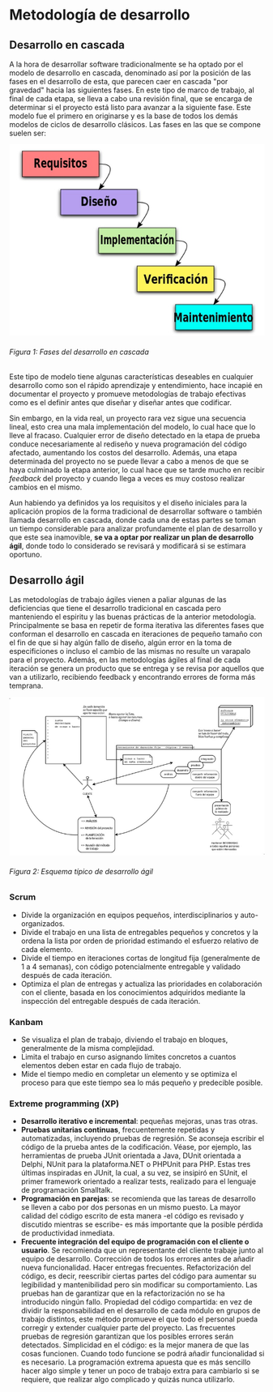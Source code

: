# Metodología de desarrollo

## Desarrollo en cascada

A la hora de desarrollar software tradicionalmente se ha optado por el modelo de desarrollo en cascada, denominado así por la posición de las fases en el desarrollo de esta, que parecen caer en cascada "por gravedad" hacia las siguientes fases. En este tipo de marco de trabajo, al final de cada etapa, se lleva a cabo una revisión final, que se encarga de determinar si el proyecto está listo para avanzar a la siguiente fase. Este modelo fue el primero en originarse y es la base de todos los demás modelos de ciclos de desarrollo clásicos. Las fases en las que se compone suelen ser:

![Figura 1](./imagenes/desarrollo_cascada_fases.jpg)
###### *Figura 1: Fases del desarrollo en cascada*

Este tipo de modelo tiene algunas características deseables en cualquier desarrollo como son el rápido aprendizaje y entendimiento, hace incapié en documentar el proyecto y promueve metodologías de trabajo efectivas como es el definir antes que diseñar y diseñar antes que codificar.

Sin embargo, en la vida real, un proyecto rara vez sigue una secuencia lineal, esto crea una mala implementación del modelo, lo cual hace que lo lleve al fracaso. Cualquier error de diseño detectado en la etapa de prueba conduce necesariamente al rediseño y nueva programación del código afectado, aumentando los costos del desarrollo. Además, una etapa determinada del proyecto no se puede llevar a cabo a menos de que se haya culminado la etapa anterior, lo cual hace que se tarde mucho en recibir *feedback* del proyecto y cuando llega a veces es muy costoso realizar cambios en el mismo.


Aun habiendo ya definidos ya los requisitos y el diseño iniciales para la aplicación propios de la forma tradicional de desarrollar software o también llamada desarrollo en cascada, donde cada una de estas partes se toman un tiempo considerable para analizar profundamente el plan de desarrollo y que este sea inamovible, **se va a optar por realizar un plan de desarrollo ágil**, donde todo lo considerado se revisará y modificará si se estimara oportuno. 


## Desarrollo ágil

Las metodologías de trabajo ágiles vienen a paliar algunas de las deficiencias que tiene el desarrollo tradicional en cascada pero manteniendo el espiritu y las buenas prácticas de la anterior metodología. Principalmente se basa en repetir de forma iterativa las diferentes fases que conforman el desarrollo en cascada en iteraciones de pequeño tamaño con el fin de que si hay algún fallo de diseño, algún error en la toma de especificiones o incluso el cambio de las mismas no resulte un varapalo para el proyecto. Además, en las metodologías ágiles al final de cada iteración se genera un producto que se entrega y se revisa por aquellos que van a utilizarlo, recibiendo feedback y encontrando errores de forma más temprana.

![Figura 1](./imagenes/esquema_desarrollo_agil.jpg)
###### *Figura 2: Esquema típico de desarrollo ágil*


### Scrum

- Divide la organización en equipos pequeños, interdisciplinarios y auto-organizados.
- Divide el trabajo en una lista de entregables pequeños y concretos y la ordena la lista por orden de prioridad estimando el esfuerzo relativo de cada elemento.
- Divide el tiempo en iteraciones cortas de longitud fija (generalmente de 1 a 4 semanas), con código potencialmente entregable y validado después de cada iteración.
- Optimiza el plan de entregas y actualiza las prioridades en colaboración con el cliente, basada en los conocimientos adquiridos mediante la inspección del entregable después de cada iteración.


### Kanbam
- Se visualiza el plan de trabajo, diviendo el trabajo en bloques, generalmente de la misma complejidad.
- Limita el trabajo en curso asignando límites concretos a cuantos elementos deben estar en cada flujo de trabajo.
- Mide el tiempo medio en completar un elemento y se optimiza el proceso para que este tiempo sea lo más pequeño y predecible posible.


### Extreme programming (XP)
- **Desarrollo iterativo e incremental**: pequeñas mejoras, unas tras otras.
- **Pruebas unitarias continuas**, frecuentemente repetidas y automatizadas, incluyendo pruebas de regresión. Se aconseja escribir el código de la prueba antes de la codificación. Véase, por ejemplo, las herramientas de prueba JUnit orientada a Java, DUnit orientada a Delphi, NUnit para la plataforma.NET o PHPUnit para PHP. Estas tres últimas inspiradas en JUnit, la cual, a su vez, se insipiró en SUnit, el primer framework orientado a realizar tests, realizado para el lenguaje de programación Smalltalk.
- **Programación en parejas**: se recomienda que las tareas de desarrollo se lleven a cabo por dos personas en un mismo puesto. La mayor calidad del código escrito de esta manera -el código es revisado y discutido mientras se escribe- es más importante que la posible pérdida de productividad inmediata.
- **Frecuente integración del equipo de programación con el cliente o usuario**. Se recomienda que un representante del cliente trabaje junto al equipo de desarrollo.
Corrección de todos los errores antes de añadir nueva funcionalidad. Hacer entregas frecuentes.
Refactorización del código, es decir, reescribir ciertas partes del código para aumentar su legibilidad y mantenibilidad pero sin modificar su comportamiento. Las pruebas han de garantizar que en la refactorización no se ha introducido ningún fallo.
Propiedad del código compartida: en vez de dividir la responsabilidad en el desarrollo de cada módulo en grupos de trabajo distintos, este método promueve el que todo el personal pueda corregir y extender cualquier parte del proyecto. Las frecuentes pruebas de regresión garantizan que los posibles errores serán detectados.
Simplicidad en el código: es la mejor manera de que las cosas funcionen. Cuando todo funcione se podrá añadir funcionalidad si es necesario. La programación extrema apuesta que es más sencillo hacer algo simple y tener un poco de trabajo extra para cambiarlo si se requiere, que realizar algo complicado y quizás nunca utilizarlo.



